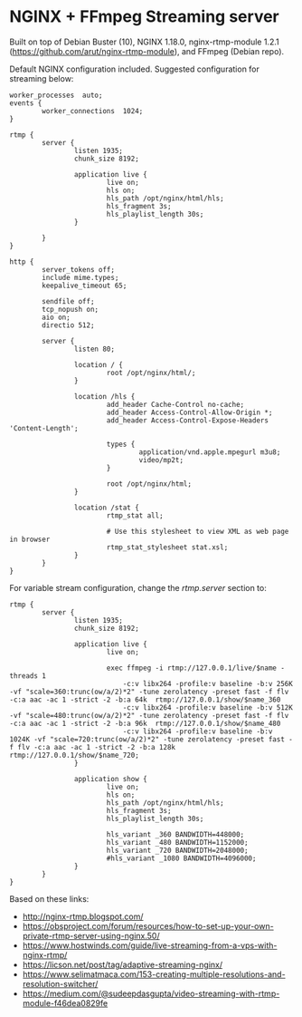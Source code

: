 # NGINX + FFmpeg Streaming server

Built on top of Debian Buster (10), NGINX 1.18.0, nginx-rtmp-module 1.2.1 (https://github.com/arut/nginx-rtmp-module), and FFmpeg (Debian repo).

Default NGINX configuration included. Suggested configuration for streaming below:

```
worker_processes  auto;
events {
        worker_connections  1024;
}

rtmp {
        server {
                listen 1935;
                chunk_size 8192;

                application live {
                        live on;
                        hls on;
                        hls_path /opt/nginx/html/hls;
                        hls_fragment 3s;
                        hls_playlist_length 30s;
                }

        }
}

http {
        server_tokens off;
        include mime.types;
        keepalive_timeout 65;

        sendfile off;
        tcp_nopush on;
        aio on;
        directio 512;

        server {
                listen 80;

                location / {
                        root /opt/nginx/html/;
                }

                location /hls {
                        add_header Cache-Control no-cache;
                        add_header Access-Control-Allow-Origin *;
                        add_header Access-Control-Expose-Headers 'Content-Length';

                        types {
                                application/vnd.apple.mpegurl m3u8;
                                video/mp2t;
                        }

                        root /opt/nginx/html;
                }

                location /stat {
                        rtmp_stat all;

                        # Use this stylesheet to view XML as web page in browser
                        rtmp_stat_stylesheet stat.xsl;
                }
        }
}
```

For variable stream configuration, change the *rtmp.server* section to:
```
rtmp {
        server {
                listen 1935;
                chunk_size 8192;

                application live {
                        live on;

                        exec ffmpeg -i rtmp://127.0.0.1/live/$name -threads 1
                            -c:v libx264 -profile:v baseline -b:v 256K  -vf "scale=360:trunc(ow/a/2)*2" -tune zerolatency -preset fast -f flv -c:a aac -ac 1 -strict -2 -b:a 64k  rtmp://127.0.0.1/show/$name_360
                            -c:v libx264 -profile:v baseline -b:v 512K  -vf "scale=480:trunc(ow/a/2)*2" -tune zerolatency -preset fast -f flv -c:a aac -ac 1 -strict -2 -b:a 96k  rtmp://127.0.0.1/show/$name_480
                            -c:v libx264 -profile:v baseline -b:v 1024K -vf "scale=720:trunc(ow/a/2)*2" -tune zerolatency -preset fast -f flv -c:a aac -ac 1 -strict -2 -b:a 128k rtmp://127.0.0.1/show/$name_720;
                }

                application show {
                        live on;
                        hls on;
                        hls_path /opt/nginx/html/hls;
                        hls_fragment 3s;
                        hls_playlist_length 30s;

                        hls_variant _360 BANDWIDTH=448000;
                        hls_variant _480 BANDWIDTH=1152000;
                        hls_variant _720 BANDWIDTH=2048000;
                        #hls_variant _1080 BANDWIDTH=4096000;
                }
        }
}
```

Based on these links:

* http://nginx-rtmp.blogspot.com/
* https://obsproject.com/forum/resources/how-to-set-up-your-own-private-rtmp-server-using-nginx.50/
* https://www.hostwinds.com/guide/live-streaming-from-a-vps-with-nginx-rtmp/
* https://licson.net/post/tag/adaptive-streaming-nginx/
* https://www.selimatmaca.com/153-creating-multiple-resolutions-and-resolution-switcher/
* https://medium.com/@sudeepdasgupta/video-streaming-with-rtmp-module-f46dea0829fe
